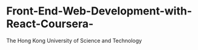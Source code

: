 # Front-End-Web-Development-with-React-Coursera-
The Hong Kong University of Science and Technology
